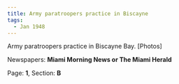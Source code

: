 ```yaml
---  
title: Army paratroopers practice in Biscayne  
tags:  
  - Jan 1948  
---  
```

  
Army paratroopers practice in Biscayne Bay. [Photos]  
  
Newspapers: **Miami Morning News or The Miami Herald**  
  
Page: **1**, Section: **B** 
